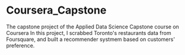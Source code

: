 # Coursera_Capstone
The capstone project of the Applied Data Science Capstone course on Coursera
In this project, I scrabbed Toronto's restaurants data from Foursquare, and built a recommender systmem based on customers' preference.
